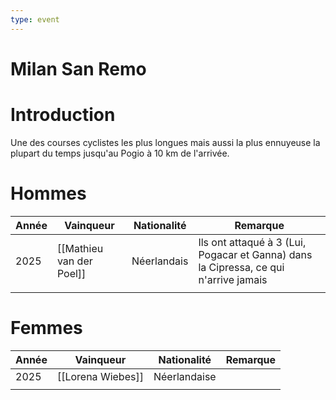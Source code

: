 ```yaml
---
type: event
---
```


# Milan San Remo

# Introduction

Une des courses cyclistes les plus longues mais aussi la plus ennuyeuse la plupart du temps jusqu'au Pogio à 10 km de l'arrivée. 
# Hommes

| Année | Vainqueur                | Nationalité | Remarque                                                                             |
| ----- | ------------------------ | ----------- | ------------------------------------------------------------------------------------ |
| 2025  | [[Mathieu van der Poel]] | Néerlandais | Ils ont attaqué à 3 (Lui, Pogacar et Ganna) dans la Cipressa, ce qui n'arrive jamais |
|       |                          |             |                                                                                      |
# Femmes

| Année | Vainqueur         | Nationalité  | Remarque |
| ----- | ----------------- | ------------ | -------- |
| 2025  | [[Lorena Wiebes]] | Néerlandaise |          |
|       |                   |              |          |




